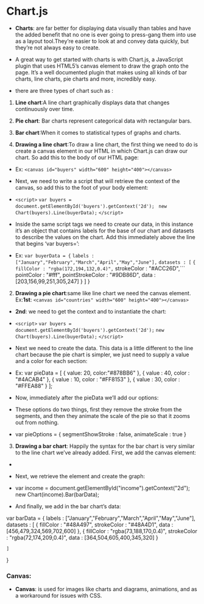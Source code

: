 
#  Chart.js

- **Charts**: are far better for displaying data visually than tables and have the added benefit that no one is ever going to press-gang them into use as a layout tool.They’re easier to look at and convey data quickly, but they’re not always easy to create.

- A great way to get started with charts is with Chart.js, a JavaScript plugin that uses HTML5’s canvas element to draw the graph onto the page. It’s a well documented plugin that makes using all kinds of bar charts, line charts, pie charts and more, incredibly easy.

- there are three types of chart such as :

1. **Line chart**:A line chart graphically displays data that changes continuously over time.

2. **Pie chart**: Bar charts represent categorical data with rectangular bars.

3. **Bar chart**:When it comes to statistical types of graphs and charts.

1. **Drawing a line chart**:To draw a line chart, the first thing we need to do is create a canvas element in our HTML in which Chart.js can draw our chart. So add this to the body of our HTML page:

- Ex: ```<canvas id="buyers" width="600" height="400"></canvas>```

- Next, we need to write a script that will retrieve the context of the canvas, so add this to the foot of your body element:

- ```<script>```
    ```var buyers = document.getElementById('buyers').getContext('2d');```
   ``` new Chart(buyers).Line(buyerData);```
```</script>```
- Inside the same script tags we need to create our data, in this instance it’s an object that contains labels for the base of our chart and datasets to describe the values on the chart. Add this immediately above the line that begins ‘var buyers=’:

- Ex: ```var buyerData = {```
	```labels : ["January","February","March","April","May","June"],```
	```datasets : [```
		```{```
			```fillColor : "rgba(172,194,132,0.4)",```
		strokeColor : "#ACC26D",```
			pointColor : "#fff",
			pointStrokeColor : "#9DB86D",
			data : [203,156,99,251,305,247]
		}
	]
}

2. **Drawing a pie chart**:same like line chart we need the canvas element.
Ex:**1st**: ```<canvas id="countries" width="600" height="400"></canvas>```

- **2nd**: we need to get the context and to instantiate the chart:

- ```<script>```
    ```var buyers = document.getElementById('buyers').getContext('2d');```
    ```new Chart(buyers).Line(buyerData);```
```</script>```

- Next we need to create the data. This data is a little different to the line chart because the pie chart is simpler, we just need to supply a value and a color for each section:

- Ex: var pieData = [
	{
		value: 20,
		color:"#878BB6"
	},
	{
		value : 40,
		color : "#4ACAB4"
	},
	{
		value : 10,
		color : "#FF8153"
	},
	{
		value : 30,
		color : "#FFEA88"
	}
];

- Now, immediately after the pieData we’ll add our options:

- These options do two things, first they remove the stroke from the segments, and then they animate the scale of the pie so that it zooms out from nothing.

- var pieOptions = {
	segmentShowStroke : false,
	animateScale : true
}

3. **Drawing a bar chart**: Happily the syntax for the bar chart is very similar to the line chart we’ve already added. First, we add the canvas element:

- <canvas id="income" width="600" height="400"></canvas>

- Next, we retrieve the element and create the graph:

- var income = document.getElementById("income").getContext("2d");
new Chart(income).Bar(barData);

- And finally, we add in the bar chart’s data:

var barData = {
	labels : ["January","February","March","April","May","June"],
	datasets : [
		{
			fillColor : "#48A497",
			strokeColor : "#48A4D1",
			data : [456,479,324,569,702,600]
		},
		{
			fillColor : "rgba(73,188,170,0.4)",
			strokeColor : "rgba(72,174,209,0.4)",
			data : [364,504,605,400,345,320]
		}

	]
}

### Canvas:

- **Canvas**: is used for images like charts and diagrams, animations, and as a workaround for issues with CSS.
